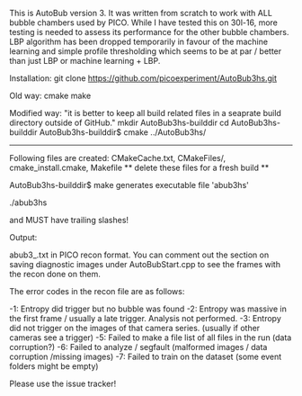 This is AutoBub version 3. It was written from scratch to work with ALL bubble chambers used by PICO. While I have tested this on 30l-16, more testing is needed to assess its performance for the other bubble chambers. LBP algorithm has been dropped temporarily in favour of the machine learning and simple profile thresholding which seems to be at par / better than just LBP or machine learning + LBP.

Installation:
git clone https://github.com/picoexperiment/AutoBub3hs.git

Old way:
cmake
make

Modified way:
"it is better to keep all build related files in a seaprate build directory outside of GitHub."
mkdir AutoBub3hs-builddir
cd AutoBub3hs-builddir
AutoBub3hs-builddir$ cmake ../AutoBub3hs/

***********
Following files are created: CMakeCache.txt, CMakeFiles/, cmake_install.cmake, Makefile
** delete these files for a fresh build **

AutoBub3hs-builddir$ make
generates executable file 'abub3hs'

./abub3hs <location of data> <run number> <output folder>

<location of data> and <output folder> MUST have trailing slashes!

Output:

abub3_<run number>.txt in PICO recon format. You can comment out the section on saving diagnostic images under AutoBubStart.cpp to see the frames with the recon done on them.

The error codes in the recon file are as follows:

-1: Entropy did trigger but no bubble was found
-2: Entropy was massive in the first frame / usually a late trigger. Analysis not performed.
-3: Entropy did not trigger on the images of that camera series. (usually if other cameras see a trigger)
-5: Failed to make a file list of all files in the run (data corruption?)
-6: Failed to analyze / segfault (malformed images / data corruption /missing images)
-7: Failed to train on the dataset (some event folders might be empty)



Please use the issue tracker!



